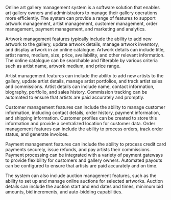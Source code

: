 Online art gallery management system is a software solution that enables art gallery owners and administrators to manage their gallery operations more efficiently. The system can provide a range of features to support artwork management, artist management, customer management, order management, payment management, and marketing and analytics.

Artwork management features typically include the ability to add new artwork to the gallery, update artwork details, manage artwork inventory, and display artwork in an online catalogue. Artwork details can include title, artist name, medium, size, price, availability, and other relevant information. The online catalogue can be searchable and filterable by various criteria such as artist name, artwork medium, and price range.

Artist management features can include the ability to add new artists to the gallery, update artist details, manage artist portfolios, and track artist sales and commissions. Artist details can include name, contact information, biography, portfolio, and sales history. Commission tracking can be automated to ensure that artists are paid accurately and promptly.

Customer management features can include the ability to manage customer information, including contact details, order history, payment information, and shipping information. Customer profiles can be created to store this information and provide a centralized location for customer data. Order management features can include the ability to process orders, track order status, and generate invoices.

Payment management features can include the ability to process credit card payments securely, issue refunds, and pay artists their commissions. Payment processing can be integrated with a variety of payment gateways to provide flexibility for customers and gallery owners. Automated payouts can be configured to ensure that artists are paid accurately and on time.

The system can also include auction management features, such as the ability to set up and manage online auctions for selected artworks. Auction details can include the auction start and end dates and times, minimum bid amounts, bid increments, and auto-bidding capabilities.
